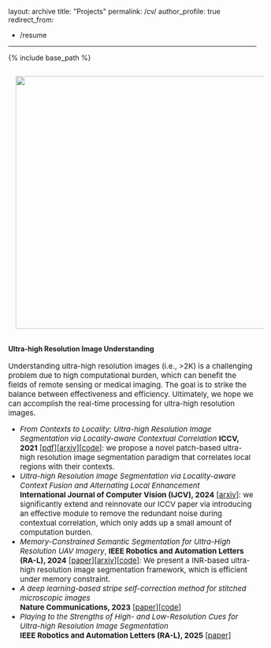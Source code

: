 layout: archive
title: "Projects"
permalink: /cv/
author_profile: true
redirect_from:
  - /resume
---

{% include base_path %}
<!-- <img src='/images/zhu_aaai23_UDA.png' width="100" style="float: left; margin: 15px"> -->
<img src="https://csip.fzu.edu.cn/wp-content/uploads/2021/09/iccv21.png" width="512" style="float: center; margin: 15px"><br /><br />
**Ultra-high Resolution Image Understanding** <br /><br />
<span style="font-size:15px;">Understanding ultra-high resolution images (i.e., >2K) is a challenging problem due to high computational burden, which can benefit the fields of remote sensing or medical imaging. The goal is to strike the balance between effectiveness and efficiency. Ultimately, we hope we can accomplish the real-time processing for ultra-high resolution images.</span><br>
* <span style="font-size:15px;">*From Contexts to Locality: Ultra-high Resolution Image Segmentation via Locality-aware Contextual Correlation* **ICCV, 2021** [[pdf](https://openaccess.thecvf.com/content/ICCV2021/papers/Li_From_Contexts_to_Locality_Ultra-High_Resolution_Image_Segmentation_via_Locality-Aware_ICCV_2021_paper.pdf)][[arxiv](https://arxiv.org/abs/2109.02580)][[code](https://github.com/liqiokkk/FCtL)]: we propose a novel patch-based ultra-high resolution image segmentation paradigm that correlates local regions with their contexts.</span>
* <span style="font-size:15px;">*Ultra-high Resolution Image Segmentation via Locality-aware Context Fusion and Alternating Local Enhancement*<br>**International Journal of Computer Vision (IJCV), 2024** [[arxiv](https://arxiv.org/abs/2109.02580)]: we significantly extend and reinnovate our ICCV paper via introducing an effective module to remove the redundant noise during contextual correlation, which only adds up a small amount of computation burden.</span>
* <span style="font-size:15px;">*Memory-Constrained Semantic Segmentation for Ultra-High Resolution UAV Imagery*, **IEEE Robotics and Automation Letters (RA-L), 2024** [[paper](https://ieeexplore.ieee.org/document/10380673)][[arxiv](https://arxiv.org/abs/2310.04721)][[code](https://github.com/liqiokkk/SGHRQ)]: We present a INR-based ultra-high resolution image segmentation framework, which is efficient under memory constraint. </span>
* <span style="font-size:15px;">*A deep learning-based stripe self-correction method for stitched microscopic images*<br>**Nature Communications, 2023** [[paper](https://www.nature.com/articles/s41467-023-41165-1)][[code](https://github.com/lxxcontinue/SSCOR)]</span>
* <span style="font-size:15px;">*Playing to the Strengths of High- and Low-Resolution Cues for Ultra-high Resolution Image Segmentation*<br>**IEEE Robotics and Automation Letters (RA-L), 2025** [[paper](https://ieeexplore.ieee.org/document/11034711)]</span>
